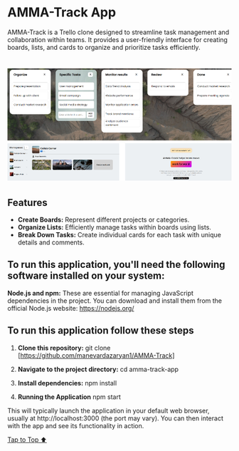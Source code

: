 <a id='top'></a>

# AMMA-Track App

AMMA-Track is a Trello clone designed to streamline task management and collaboration within teams. It provides a user-friendly interface for creating boards, lists, and cards to organize and prioritize tasks efficiently.

# ![AMMA-Track(Trello clone) images](amma-track-app/src/images/README_image.webp "AMMA-Track app")

## Features

- **Create Boards:** Represent different projects or categories.
- **Organize Lists:** Efficiently manage tasks within boards using lists.
- **Break Down Tasks:** Create individual cards for each task with unique details and comments.

## To run this application, you'll need the following software installed on your system:

**Node.js and npm:** These are essential for managing JavaScript dependencies in the project. You can download and install them from the official Node.js website: https://nodejs.org/

## To run this application follow these steps

1. **Clone this repository:**
   git clone [https://github.com/manevardazaryan1/AMMA-Track]

2. **Navigate to the project directory:**
    cd amma-track-app

3. **Install dependencies:**
    npm install

4. **Running the Application**
    npm start

This will typically launch the application in your default web browser, usually at http://localhost:3000 (the port may vary). You can then interact with the app and see its functionality in action.

[Tap to Top ⬆](#top)